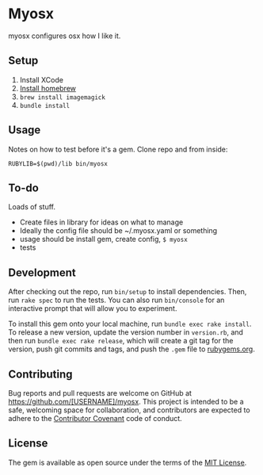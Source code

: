 # Myosx

myosx configures osx how I like it.

## Setup

1. Install XCode
2. [Install homebrew](http://brew.sh/)
3. `brew install imagemagick`
4. `bundle install`

## Usage

Notes on how to test before it's a gem. Clone repo and from inside:

`RUBYLIB=$(pwd)/lib bin/myosx`

## To-do

Loads of stuff.

 - Create files in library for ideas on what to manage
 - Ideally the config file should be ~/.myosx.yaml or something
 - usage should be install gem, create config, `$ myosx`
 - tests

## Development

After checking out the repo, run `bin/setup` to install dependencies. Then, run `rake spec` to run the tests. You can also run `bin/console` for an interactive prompt that will allow you to experiment.

To install this gem onto your local machine, run `bundle exec rake install`. To release a new version, update the version number in `version.rb`, and then run `bundle exec rake release`, which will create a git tag for the version, push git commits and tags, and push the `.gem` file to [rubygems.org](https://rubygems.org).

## Contributing

Bug reports and pull requests are welcome on GitHub at https://github.com/[USERNAME]/myosx. This project is intended to be a safe, welcoming space for collaboration, and contributors are expected to adhere to the [Contributor Covenant](http://contributor-covenant.org) code of conduct.


## License

The gem is available as open source under the terms of the [MIT License](http://opensource.org/licenses/MIT).

